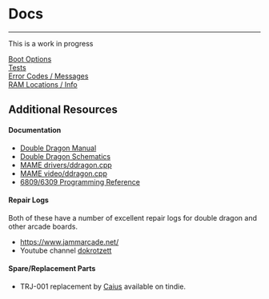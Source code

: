 # Docs
---

This is a work in progress

[Boot Options](boot_options.md)<br>
[Tests](tests.md)<br>
[Error Codes / Messages](error_codes.md)<br>
[RAM Locations / Info](ram_locations.md)<br>

## Additional Resources

#### Documentation
* [Double Dragon Manual](external/Double%20Dragon%20Manual.pdf)
* [Double Dragon Schematics](external/Double%20Dragon%20Schematics.pdf)
* [MAME drivers/ddragon.cpp](https://github.com/mamedev/mame/blob/master/src/mame/drivers/ddragon.cpp)
* [MAME video/ddragon.cpp](https://github.com/mamedev/mame/blob/master/src/mame/video/ddragon.cpp)
* [6809/6309 Programming Reference](external/Motorola%206809%20and%20Hitachi%206309%20Programming%20Reference%20(Darren%20Atkinson).pdf)

#### Repair Logs
Both of these have a number of excellent repair logs for double dragon and other
arcade boards.
* https://www.jammarcade.net/
* Youtube channel [dokrotzett](https://www.youtube.com/channel/UCQmCDjCXPc2UGlEUBuPQizw)

#### Spare/Replacement Parts
* TRJ-001 replacement by [Caius](https://www.tindie.com/products/caiusarcade/trj-001-replacement/) available on tindie.
